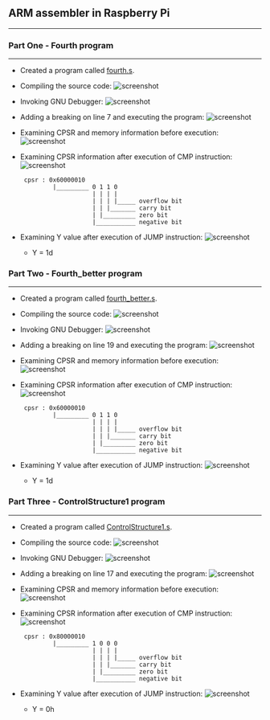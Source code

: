 ## **ARM assembler in Raspberry Pi**
___

### Part One - Fourth program
___

+ Created a program called [fourth.s](fourth.s).

+ Compiling the source code:
    ![screenshot](resources/screen1.png)

+ Invoking GNU Debugger:
    ![screenshot](resources/screen2.png)

+ Adding a breaking on line 7 and executing the program:
    ![screenshot](resources/screen3.png)

+ Examining CPSR and memory information before execution:
    ![screenshot](resources/screen4.png) 


+ Examining CPSR information after execution of CMP instruction:
    ![screenshot](resources/screen5.png)

    ```
     cpsr : 0x60000010
             |_________ 0 1 1 0
                        | | | |
                        | | | |_____ overflow bit
                        | | |_______ carry bit
                        | |_________ zero bit
                        |___________ negative bit
	```

+ Examining Y value after execution of JUMP instruction:
    ![screenshot](resources/screen6.png)

    + Y = 1d


### Part Two - Fourth_better program
___

+ Created a program called [fourth_better.s](fourth_better.s).

+ Compiling the source code:
    ![screenshot](resources/screen7.png)

+ Invoking GNU Debugger:
    ![screenshot](resources/screen8.png)

+ Adding a breaking on line 19 and executing the program:
    ![screenshot](resources/screen9.png)

+ Examining CPSR and memory information before execution:
    ![screenshot](resources/screen10.png) 

+ Examining CPSR information after execution of CMP instruction:
    ![screenshot](resources/screen11.png)

    ```
     cpsr : 0x60000010
             |_________ 0 1 1 0
                        | | | |
                        | | | |_____ overflow bit
                        | | |_______ carry bit
                        | |_________ zero bit
                        |___________ negative bit
	```    

+ Examining Y value after execution of JUMP instruction:
    ![screenshot](resources/screen12.png)

    + Y = 1d    


### Part Three - ControlStructure1 program
___

+ Created a program called [ControlStructure1.s](ControlStructure1.s).

+ Compiling the source code:
    ![screenshot](resources/screen13.png)

+ Invoking GNU Debugger:
    ![screenshot](resources/screen14.png)

+ Adding a breaking on line 17 and executing the program:
    ![screenshot](resources/screen15.png)

+ Examining CPSR and memory information before execution:
    ![screenshot](resources/screen16.png) 

+ Examining CPSR information after execution of CMP instruction:
    ![screenshot](resources/screen17.png)

    ```
     cpsr : 0x80000010
             |_________ 1 0 0 0
                        | | | |
                        | | | |_____ overflow bit
                        | | |_______ carry bit
                        | |_________ zero bit
                        |___________ negative bit
	```    
+ Examining Y value after execution of JUMP instruction:
    ![screenshot](resources/screen18.png)

    + Y = 0h    


